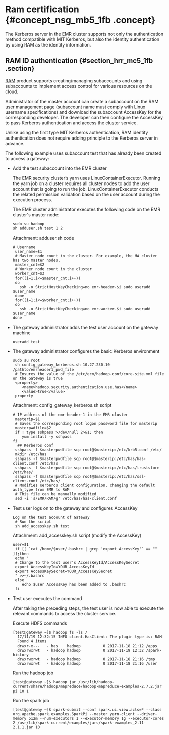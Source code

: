 # Ram certification {#concept_nsg_mb5_1fb .concept}

The Kerberos server in the EMR cluster supports not only the authentication method compatible with MIT Kerberos, but also the identity authentication by using RAM as the identity information.

## RAM ID authentication {#section_hrr_mc5_1fb .section}

[RAM](https://www.alibabacloud.com/product/ram) product supports creating/managing subaccounts and using subaccounts to implement access control for various resources on the cloud.

Administrator of the master account can create a subaccount on the RAM user management page \(subaccount name must comply with Linux username specifications\) and download the subaccount AccessKey for the corresponding developer. The developer can then configure the AccessKey to pass Kerberos authentication and access the cluster service.

Unlike using the first type MIT Kerberos authentication, RAM identity authentication does not require adding principle to the Kerberos server in advance.

The following example uses subaccount test that has already been created to access a gateway:

-   Add the test subaccount into the EMR cluster

    The EMR security cluster’s yarn uses LinuxContainerExecutor. Running the yarn job on a cluster requires all cluster nodes to add the user account that is going to run the job. LinuxContainerExecutor conducts the related permission validation based on the user account during the execution process.

    The EMR cluster administrator executes the following code on the EMR cluster's master node:

    ```
    sudo su hadoop
    sh adduser.sh test 1 2
    ```

    Attachment: adduser.sh code

    ```
    # Username
     user_name=$1
     # Master node count in the cluster. For example, the HA cluster has two master nodes.
     master_cnt=$2
     # Worker node count in the cluster
     worker_cnt=$3
     for((i=1;i<=$master_cnt;i++))
     do
       ssh -o StrictHostKeyChecking=no emr-header-$i sudo useradd $user_name
     done
     for((i=1;i<=$worker_cnt;i++))
     do
       ssh -o StrictHostKeyChecking=no emr-worker-$i sudo useradd $user_name
    done
    ```

-   The gateway administrator adds the test user account on the gateway machine

    ```
    useradd test
    ```

-   The gateway administrator configures the basic Kerberos environment

    ```
    sudo su root
     sh config_gateway_kerberos.sh 10.27.230.10 /pathto/emrheader1_pwd_file
     # Ensures the value of the /etc/ecm/hadoop-conf/core-site.xml file on the Gateway is true
     <property>
        <name>hadoop.security.authentication.use.has</name>
        <value>true</value>
     property
    ```

    Attachment: config\_gateway\_kerberos.sh script

    ```
    # IP address of the emr-header-1 in the EMR cluster
     masterip=$1
     # Saves the corresponding root logon password file for masterip
     masterpwdfile=$2
     if ! type sshpass >/dev/null 2>&1; then
        yum install -y sshpass
    fi
      ## Kerberos conf
     sshpass -f $masterpwdfile scp root@$masterip:/etc/krb5.conf /etc/
     mkdir /etc/has
     sshpass -f $masterpwdfile scp root@$masterip:/etc/has/has-client.conf /etc/has
     sshpass -f $masterpwdfile scp root@$masterip:/etc/has/truststore /etc/has/
     sshpass -f $masterpwdfile scp root@$masterip:/etc/has/ssl-client.conf /etc/has/
     # Modifies Kerberos client configuration, changing the default auth_type from EMR to RAM
     # This file can be manually modified
     sed -i 's/EMR/RAM/g' /etc/has/has-client.conf
    ```

-   Test user logs on to the gateway and configures AccessKey

    ```
    Log on the test account of Gateway
     # Run the script
     sh add_accesskey.sh test
    ```

    Attachment: add\_accesskey.sh script \(modify the AccessKey\)

    ```
    user=$1
     if [[ `cat /home/$user/.bashrc | grep 'export AccessKey'` == "" ]];then
     echo "
     # Change to the test user's AccessKeyId/AccessKeySecret
     export AccessKeyId=YOUR_AccessKeyId
     export AccessKeySecret=YOUR_AccessKeySecret
     " >>~/.bashrc
     else
        echo $user AccessKey has been added to .bashrc
     fi
    ```

-   Test user executes the command

    After taking the preceding steps, the test user is now able to execute the relevant commands to access the cluster service.

    Execute HDFS commands

    ```
    [test@gateway ~]$ hadoop fs -ls /
      17/11/19 12:32:15 INFO client.HasClient: The plugin type is: RAM
      Found 4 items
      drwxr-x---   - has    hadoop          0 2017-11-18 21:12 /apps
      drwxrwxrwt   - hadoop hadoop          0 2017-11-19 12:32 /spark-history
      drwxrwxrwt   - hadoop hadoop          0 2017-11-18 21:16 /tmp
      drwxrwxrwt   - hadoop hadoop          0 2017-11-18 21:16 /user
    ```

    Run the hadoop job

    ```
    [test@gateway ~]$ hadoop jar /usr/lib/hadoop-current/share/hadoop/mapreduce/hadoop-mapreduce-examples-2.7.2.jar pi 10 1
    ```

    Run the spark job

    ```
    [test@gateway ~]$ spark-submit --conf spark.ui.view.acls=* --class org.apache.spark.examples.SparkPi --master yarn-client --driver-memory 512m --num-executors 1 --executor-memory 1g --executor-cores 2 /usr/lib/spark-current/examples/jars/spark-examples_2.11-2.1.1.jar 10
    ```


